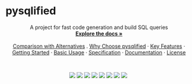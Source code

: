 # pysqlified

<a id="readme-top"></a> 

<div align="center">  
  <p align="center">
    A project for fast code generation and build SQL queries
    <br />
    <a href="https://alexeev-prog.github.io/pysqlified/"><strong>Explore the docs »</strong></a>
    <br />
    <br />
    <a href="#-comparison-with-alternatives">Comparison with Alternatives</a>
    .
    <a href="#-why-choose-pysqlified">Why Choose pysqlified</a>
    ·
    <a href="#-key-features">Key Features</a>
    ·
    <a href="#-getting-started">Getting Started</a>
    ·
    <a href="#-usage-examples">Basic Usage</a>
    ·
    <a href="#-specifications">Specification</a>
    ·
    <a href="https://alexeev-prog.github.io/pysqlified/">Documentation</a>
    ·
    <a href="https://github.com/alexeev-prog/pysqlified/blob/main/LICENSE">License</a>
  </p>
</div>
<br>
<p align="center">
    <img src="https://img.shields.io/github/languages/top/alexeev-prog/pysqlified?style=for-the-badge">
    <img src="https://img.shields.io/github/languages/count/alexeev-prog/pysqlified?style=for-the-badge">
    <img src="https://img.shields.io/github/license/alexeev-prog/pysqlified?style=for-the-badge">
    <img src="https://img.shields.io/github/stars/alexeev-prog/pysqlified?style=for-the-badge">
    <img src="https://img.shields.io/github/issues/alexeev-prog/pysqlified?style=for-the-badge">
    <img src="https://img.shields.io/github/last-commit/alexeev-prog/pysqlified?style=for-the-badge">
    <img src="https://img.shields.io/pypi/l/pysqlified?style=for-the-badge">
    <img src="https://img.shields.io/pypi/wheel/pysqlified?style=for-the-badge">
    <img src="https://img.shields.io/badge/coverage-54%25-54%25?style=for-the-badge" alt="">
</p>
